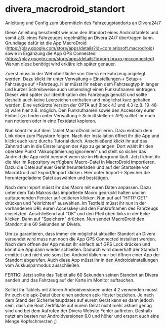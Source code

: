 # divera_macrodroid_standort
Anleitung und Config zum übermitteln des Fahrzeugstandorts an Divera24/7

Diese Anleitung beschreibt wie man den Standort eines Androidtablets und somit z.B. eines Fahrzeuges regelmäßig an Divera 24/7 übertragen kann.
Grundlage dafür ist die App MacroDroid (https://play.google.com/store/apps/details?id=com.arlosoft.macrodroid) sowie in Ergänzung die App GPS Connected (https://play.google.com/store/apps/details?id=org.bruxo.gpsconnected). Warum diese benötigt wird erkläre ich später genauer.

Zuerst muss in der Weboberfläche von Divera ein Fahrzeug angelegt werden. Dazu klickt ihr unter Verwaltung-> Einstellungen-> Setup-> Fahrzeuge auf +Fahrzeug. Hier müsst ihr neben dem Fahrzeugtyp in langer und kurzer Schreibweise auch unbendingt einen Funkrufnamen eintragen. Dieser wird später zur Identifikation des Fahrzeugs genutzt und sollte deshalb auch keine Leerzeichen enthalten und möglichst kurz gehalten werden. Eine verkürzte Version der OPTA auf Block 4.1 und 4.3 (z.B. 19-48-3) wäre hier z.B. möglich. Den Funkrufnamen sowie den Accesskey eurer Einheit (zu finden unter Verwaltung-> Schnittstellen-> API) solltet ihr euch nun notieren oder in eine Textdatei kopieren.

Nun könnt ihr auf dem Tablet MacroDroid installieren. Dazu einfach dem Link oben zum Playstore folgen. Nach der Installation öffnet ihr die App und klickt euch kurz durchs Tutorial durch. Anschließend klickt ihr auf das Zahnrad um in die Einstellungen der App zu gelangen. Dort wählt ihr den obersten Punkt "Akkuoptimierung ignorieren" und stellt so sicher das Android die App nicht beendet wenn sie im Hintergrund läuft.
Jetzt könnt ihr die hier im Repository verfügbare Macro-Datei in MacroDroid importieren. Dazu die Datei auf euer Gerät herunterladen und auf der Startseite von MacroDroid auf Export/Import klicken. Hier unter Import-> Speicher die heruntergeladene Datei auswählen und bestätigen.

Nach dem Import müsst ihr das Macro mit euren Daten anpassen. Dazu unter dem Tab Makros das importierte Macro gedrückt halten und im auftauchenden Fenster auf editieren klicken. Nun auf auf "HTTP GET" drücken und "einrichten" auswählen. Im Textfeld müsst ihr nun in der vorhandenen URL euren Accesskey und den Funkrufnamen des Fahrzeugs einsetzten. Anschließend auf "OK" und den Pfeil oben links in der Ecke klicken. Dann auf "Speichern" drücken. Nun sendet MacroDroid den Standort alle 60 Sekunden an Divera.

Um zu garantieren, dass immer ein möglichst aktueller Standort an Divera versendet wird muss nun noch die App GPS Connected installiert werden. Nach dem öffnen der App müsst ihr einfach auf GPS Lock drücken und könnt die App dann wieder schließen. Dadurch wird dauerhaft der Standort ermittelt und nicht wie sonst bei Android üblich nur bei öffnen einer App der Standort abgerufen. Auch diese App müsst ihr in den Androideinstellungen vom Aukkusparmodus ausschließen.

FERTIG! Jetzt sollte das Tablet alle 60 Sekunden seinen Standort an Divera senden und das Fahrzeug auf der Karte im Monitor auftauchen.

Solltet ihr Tablets mit älteren Androidversionen unter 4.2 verwenden müsst ihr euch die apk-Datei über einen anderen apk-Hoster beziehen. Je nach dem Stand der Sicherheitsupdates auf eurem Gerät kann es dann jedoch sein, dass die Root Zertifikate auf eurem Gerät nicht mehr aktuell genug sind und bei dem Aufrufen der Divera Website Fehler auftreten. Deshalb nutzt am besten nur Androidversionen 6.0 und höher und erspart euch eine Menge Kopfschmerzen ;) 

